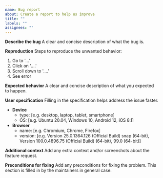 ```yaml
---
name: Bug report
about: Create a report to help us improve
title: ""
labels: ""
assignees: ""
---
```


**Describe the bug**
A clear and concise description of what the bug is.

**Reproduction**
Steps to reproduce the unwanted behavior:

1. Go to '...'
2. Click on '....'
3. Scroll down to '....'
4. See error

**Expected behavior**
A clear and concise description of what you expected to happen.

**User specification**
Filling in the specification helps address the issue faster.

- **Device**
  - type: [e.g. desktop, laptop, tablet, smartphone]
  - OS: [e.g. Ubuntu 20.04, Windows 10, Android 12, iOS 8.1]
- **Browser**
  - name: [e.g. Chromium, Chrome, Firefox]
  - version: [e.g. Version 25.0.1364.126 (Official Build) snap (64-bit), Version 100.0.4896.75 (Official Build) (64-bit), 99.0 (64-bit)]

**Additional context**
Add any extra context and/or screenshots about the feature request.

**Preconditions for fixing**
Add any preconditions for fixing the problem.
This section is filled in by the maintainers in general case.
